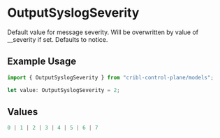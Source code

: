 # OutputSyslogSeverity

Default value for message severity. Will be overwritten by value of __severity if set. Defaults to notice.

## Example Usage

```typescript
import { OutputSyslogSeverity } from "cribl-control-plane/models";

let value: OutputSyslogSeverity = 2;
```

## Values

```typescript
0 | 1 | 2 | 3 | 4 | 5 | 6 | 7
```